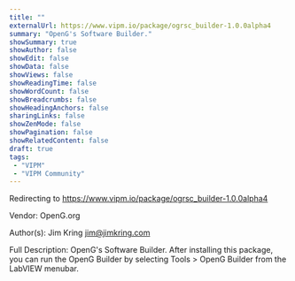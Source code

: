 ```yaml
---
title: ""
externalUrl: https://www.vipm.io/package/ogrsc_builder-1.0.0alpha4
summary: "OpenG's Software Builder."
showSummary: true
showAuthor: false
showEdit: false
showData: false
showViews: false
showReadingTime: false
showWordCount: false
showBreadcrumbs: false
showHeadingAnchors: false
sharingLinks: false
showZenMode: false
showPagination: false
showRelatedContent: false
draft: true
tags:
 - "VIPM"
 - "VIPM Community"
---
```


Redirecting to https://www.vipm.io/package/ogrsc_builder-1.0.0alpha4

Vendor: OpenG.org

Author(s): Jim Kring <jim@jimkring.com>
 
Full Description:
OpenG's Software Builder.  After installing this package, you can run the OpenG Builder by selecting Tools > OpenG Builder from the LabVIEW menubar.